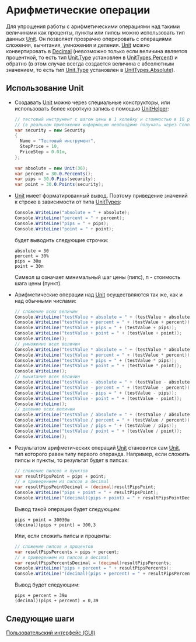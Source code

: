 # Арифметические операции

Для упрощения работы с арифметическими операциями над такими величинами как проценты, пункты или пипсы можно использовать тип данных [Unit](xref:StockSharp.Messages.Unit). Он позволяет прозрачно оперировать с операциями сложения, вычитания, умножения и деления. [Unit](xref:StockSharp.Messages.Unit) можно конвертировать в [Decimal](xref:System.Decimal) (невозможно только если величина является процентной, то есть тип [Unit.Type](xref:StockSharp.Messages.Unit.Type) установлен в [UnitTypes.Percent](xref:StockSharp.Messages.UnitTypes.Percent)) и обратно (в этом случае всегда создается величина с абсолютным значением, то есть тип [Unit.Type](xref:StockSharp.Messages.Unit.Type) установлен в [UnitTypes.Absolute](xref:StockSharp.Messages.UnitTypes.Absolute)). 

## Использование Unit

- Создавать [Unit](xref:StockSharp.Messages.Unit) можно через специальные конструкторы, или использовать более короткую запись с помощью [UnitHelper](xref:StockSharp.Messages.UnitHelper): 

  ```cs
  // тестовый инструмент с шагом цены в 1 копейку и стоимостью в 10 рублей
  // (в реальном приложении информацию необходимо получать через Connector.NewSecurity)
  var security = new Security
  {
  	Name = "Тестовый инструмент",
  	StepPrice = 10,
  	PriceStep = 0.01m,
  };
  			
  var absolute = new Unit(30);
  var percent = 30.0.Percents();
  var pips = 30.0.Pips(security);
  var point = 30.0.Points(security);
  ```
- [Unit](xref:StockSharp.Messages.Unit) имеет форматированный вывод. Поэтому приведение значений к строке в зависимости от типа [UnitTypes](xref:StockSharp.Messages.UnitTypes): 

  ```cs
  Console.WriteLine("absolute = " + absolute);
  Console.WriteLine("percent = " + percent);
  Console.WriteLine("pips = " + pips);
  Console.WriteLine("point = " + point);
  ```

  будет выводить следующие строчки:

  ```none
  absolute = 30
  percent = 30%
  pips = 30ш
  point = 30п
  ```

  Символ ш означает минимальный шаг цены (пипс), п \- стоимость шага цены (пункт).
- Арифметические операции над [Unit](xref:StockSharp.Messages.Unit) осуществляются так же, как и над обычными числами: 

  ```cs
  // сложение всех величин
  Console.WriteLine("testValue + absolute = " + (testValue + absolute));
  Console.WriteLine("testValue + percent = " + (testValue + percent));
  Console.WriteLine("testValue + pips = " + (testValue + pips));
  Console.WriteLine("testValue + point = " + (testValue + point));
  Console.WriteLine();
  // умножение всех величин
  Console.WriteLine("testValue * absolute = " + (testValue * absolute));
  Console.WriteLine("testValue * percent = " + (testValue * percent));
  Console.WriteLine("testValue * pips = " + (testValue * pips));
  Console.WriteLine("testValue * point = " + (testValue * point));
  Console.WriteLine();
  // вычитание всех величин
  Console.WriteLine("testValue - absolute = " + (testValue - absolute));
  Console.WriteLine("testValue - percent = " + (testValue - percent));
  Console.WriteLine("testValue - pips = " + (testValue - pips));
  Console.WriteLine("testValue - point = " + (testValue - point));
  Console.WriteLine();
  // деление всех величин
  Console.WriteLine("testValue / absolute = " + (testValue / absolute));
  Console.WriteLine("testValue / percent = " + (testValue / percent));
  Console.WriteLine("testValue / pips = " + (testValue / pips));
  Console.WriteLine("testValue / point = " + (testValue / point));
  Console.WriteLine();
  ```
- Результатом арифметических операций [Unit](xref:StockSharp.Messages.Unit) становится сам [Unit](xref:StockSharp.Messages.Unit), тип которого равен типу первого операнда. Например, если сложить пипсы и пункты, то результат будет в пипсах: 

  ```cs
  // сложение пипсов и пунктов
  var resultPipsPoint = pips + point;
  // и приведением из пипсов в decimal
  var resultPipsPointDecimal = (decimal)resultPipsPoint;
  Console.WriteLine("pips + point = " + resultPipsPoint);
  Console.WriteLine("(decimal)(pips + point) = " + resultPipsPointDecimal);
  ```

  Вывод такой операции будет следующим:

  ```none
  pips + point = 30030ш
  (decimal)(pips + point) = 300,3
  ```

  Или, если сложить пипсы и проценты: 

  ```cs
  // сложение пипсов и процентов
  var resultPipsPercents = pips + percent;
  // и приведением из пипсов в decimal
  var resultPipsPercentsDecimal = (decimal)resultPipsPercents;
  Console.WriteLine("pips + percent = " + resultPipsPercents);
  Console.WriteLine("(decimal)(pips + percent) = " + resultPipsPercentsDecimal);
  ```

  Вывод будет следующим:

  ```none
  pips + percent = 39ш
  (decimal)(pips + percent) = 0,39
  ```

## Следующие шаги

[Пользовательский интерфейс (GUI)](UIMarshalling.md)
